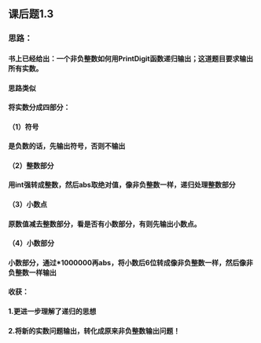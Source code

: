 ## 课后题1.3

### 思路：

#### 书上已经给出：一个非负整数如何用PrintDigit函数递归输出；这道题目要求输出所有实数。

#### 思路类似

#### 将实数分成四部分：

#### （1）符号

#### 是负数的话，先输出符号，否则不输出

#### （2）整数部分

#### 用int强转成整数，然后abs取绝对值，像非负整数一样，递归处理整数部分

#### （3）小数点 

#### 原数值减去整数部分，看是否有小数部分，有则先输出小数点。

#### （4）小数部分

#### 小数部分，通过*1000000再abs，将小数后6位转成像非负整数一样，然后像非负整数一样输出



#### 收获：

#### 1.更进一步理解了递归的思想

#### 2.将新的实数问题输出，转化成原来非负整数输出问题！

####  